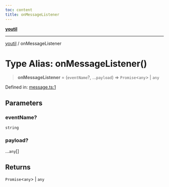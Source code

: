 ```yaml
---
toc: content
title: onMessageListener
---
```

[**youtil**](../README.md)

***

[youtil](../globals.md) / onMessageListener

# Type Alias: onMessageListener()

> **onMessageListener** = (`eventName`?, ...`payload`) => `Promise`\<`any`\> \| `any`

Defined in: [message.ts:1](https://github.com/sxei/youtil/blob/694ab8493a838606110abf86b5e5d35bb7326cbe/src/message.ts#L1)

## Parameters

### eventName?

`string`

### payload?

...`any`[]

## Returns

`Promise`\<`any`\> \| `any`
